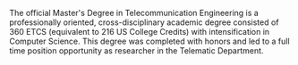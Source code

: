 The official Master's Degree in Telecommunication Engineering is a professionally oriented,
cross-disciplinary academic degree consisted of 360 ETCS (equivalent to 216 US College Credits) with intensification in Computer Science.
This degree was completed with honors and led to a full time position opportunity as researcher in the Telematic Department.

